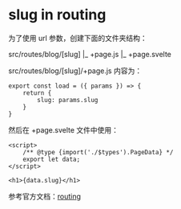 # slug in routing

为了使用 url 参数，创建下面的文件夹结构：

src/routes/blog/[slug]
  |_ +page.js
  |_ +page.svelte


src/routes/blog/[slug]/+page.js 内容为：

```
export const load = ({ params }) => {
    return {
        slug: params.slug
    }
}
```

然后在 +page.svelte 文件中使用：

```
<script>
    /** @type {import('./$types').PageData} */
    export let data;
</script>

<h1>{data.slug}</h1>
```


参考官方文档：[routing](https://kit.svelte.dev/docs/routing#page)


